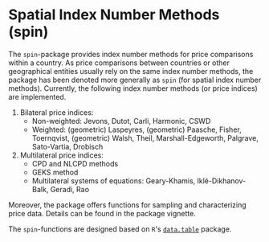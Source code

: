 # Spatial Index Number Methods (spin)

The `spin`-package provides index number methods for price comparisons within a country. As price comparisons between countries or other geographical entities usually rely on the same index number methods, the package has been denoted more generally as `spin` (for spatial index number methods). Currently, the following index number methods (or price indices) are implemented.

1. Bilateral price indices:
    - Non-weighted: Jevons, Dutot, Carli, Harmonic, CSWD
    - Weighted: (geometric) Laspeyres, (geometric) Paasche, Fisher, Toernqvist, (geometric) Walsh, Theil, Marshall-Edgeworth, Palgrave, Sato-Vartia, Drobisch
2. Multilateral price indices: 
    - CPD and NLCPD methods
    - GEKS method
    - Multilateral systems of equations: Geary-Khamis, Iklé-Dikhanov-Balk, Geradi, Rao

Moreover, the package offers functions for sampling and characterizing price data. Details can be found in the package vignette.

The `spin`-functions are designed based on `R`'s [`data.table`](https://github.com/Rdatatable/data.table) package.
